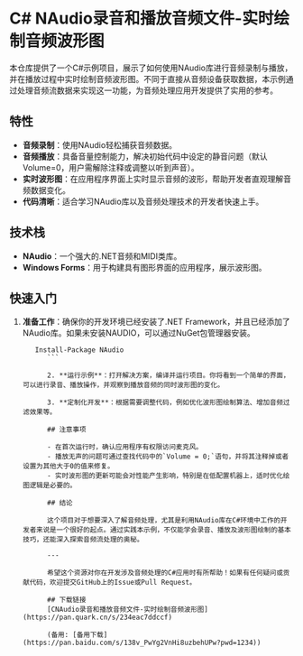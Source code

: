 # C# NAudio录音和播放音频文件-实时绘制音频波形图

本仓库提供了一个C#示例项目，展示了如何使用NAudio库进行音频录制与播放，并在播放过程中实时绘制音频波形图。不同于直接从音频设备获取数据，本示例通过处理音频流数据来实现这一功能，为音频处理应用开发提供了实用的参考。

## 特性

- **音频录制**：使用NAudio轻松捕获音频数据。
- **音频播放**：具备音量控制能力，解决初始代码中设定的静音问题（默认Volume=0，用户需解除注释或调整以听到声音）。
- **实时波形图**：在应用程序界面上实时显示音频的波形，帮助开发者直观理解音频数据变化。
- **代码清晰**：适合学习NAudio库以及音频处理技术的开发者快速上手。

## 技术栈

- **NAudio**：一个强大的.NET音频和MIDI类库。
- **Windows Forms**：用于构建具有图形界面的应用程序，展示波形图。

## 快速入门

1. **准备工作**：确保你的开发环境已经安装了.NET Framework，并且已经添加了NAudio库。如果未安装NAUDIO，可以通过NuGet包管理器安装。
   ```
      Install-Package NAudio
         ```

         2. **运行示例**：打开解决方案，编译并运行项目。你将看到一个简单的界面，可以进行录音、播放操作，并观察到播放音频的同时波形图的变化。

         3. **定制化开发**：根据需要调整代码，例如优化波形图绘制算法、增加音频过滤效果等。

         ## 注意事项

         - 在首次运行时，确认应用程序有权限访问麦克风。
         - 播放无声的问题可通过查找代码中的`Volume = 0;`语句，并将其注释掉或者设置为其他大于0的值来修复。
         - 实时波形图的更新可能会对性能产生影响，特别是在低配置机器上，适时优化绘图逻辑是必要的。

         ## 结论

         这个项目对于想要深入了解音频处理，尤其是利用NAudio库在C#环境中工作的开发者来说是一个很好的起点。通过实践本示例，不仅能学会录音、播放及波形图绘制的基本技巧，还能深入探索音频流处理的奥秘。

         ---

         希望这个资源对你在开发涉及音频处理的C#应用时有所帮助！如果有任何疑问或贡献代码，欢迎提交GitHub上的Issue或Pull Request。

         ## 下载链接
         [CNAudio录音和播放音频文件-实时绘制音频波形图](https://pan.quark.cn/s/234eac7ddccf) 

         (备用: [备用下载](https://pan.baidu.com/s/138v_PwYg2VnHi8uzbehUPw?pwd=1234))
